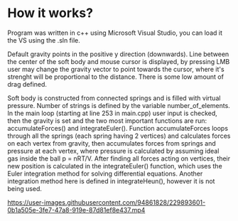 # How it works?
Program was written in c++ using Microsoft Visual Studio, you can load it the VS using the .sln file.

Default gravity points in the positive y direction (downwards). Line between the center of the soft body and mouse cursor is displayed, by pressing LMB user may change the gravity vector to point towards the cursor, where it's strenght will be proportional to the distance. There is some low amount of drag defined.

Soft body is constructed from connected springs and is filled with virtual pressure. Number of strings is defined by the variable number_of_elements. In the main loop (starting at line 253 in main.cpp) user input is checked, then the gravity is set and the two most important functions are run: accumulateForces() and integrateEuler(). Function accumulateForces loops through all the springs (each spring having 2 vertices) and calculates forces on each vertex from gravity, then accumulates forces from springs and pressure at each vertex, where pressure is calculated by assuming ideal gas inside the ball p = nRT/V. After finding all forces acting on vertices, their new position is calculated in the integrateEuler() function, which uses the Euler integration method for solving differential equations. Another integration method here is defined in integrateHeun(), however it is not being used.


https://user-images.githubusercontent.com/94861828/229893601-0b1a505e-3fe7-47a8-919e-87d81ef8e437.mp4




